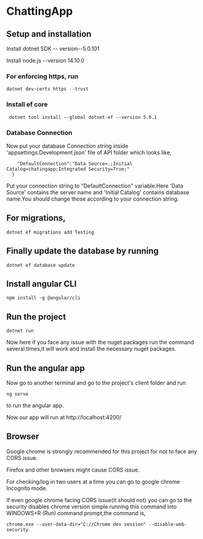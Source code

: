 # ChattingApp

## Setup and installation

Install dotnet SDK -- version--5.0.101

Install node.js --version 14.10.0





### For enforcing https, run 
```dotnet dev-certs https --trust```




### Install ef core
``` dotnet tool install --global dotnet-ef --version 5.0.1```





### Database Connection
Now put your database Connection string inside 'appsettings.Development.json' file of API folder 
which looks like,

```"ConnectionStrings": {
    "DefaultConnection":"Data Source=.;Initial Catalog=chatingapp;Integrated Security=True;"
  }
 ```

Put your connection string to "DefaultConnection" variable.Here 'Data Source' contains the server name and 
'Initial Catalog' contains database name.You should change those according to your connection string.







## For migrations,
```dotnet ef migrations add Testing```





## Finally update the database by running 
```dotnet ef database update```



## Install angular CLI

```npm install -g @angular/cli```



## Run the project

```dotnet run```

Now here if you face any issue with the nuget packages run the command several times,it will work and install 
the necessary nuget packages.




## Run the angular app

Now go to another terminal and go to the project's client folder and run 

```ng serve``` 

to run the angular app.

Now our app will run at http://localhost:4200/






## Browser 

Google chrome is strongly recommended for this project for not to face  any CORS issue.

Firefox and other browsers might cause CORS issue.

For checking/log in two users at a time you can go to google chrome Incognito mode.

If even google chrome facing CORS issue(it should not) you can go to the security disables chrome version
simple running this command into WINDOWS+R (Run) command prompt,the command is,

```chrome.exe --user-data-dir="C://Chrome dev session" --disable-web-security```
